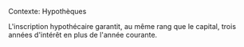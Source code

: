 Contexte: Hypothèques

L'inscription hypothécaire garantit, au même rang que le capital, trois années d'intérêt en plus de l'année courante.